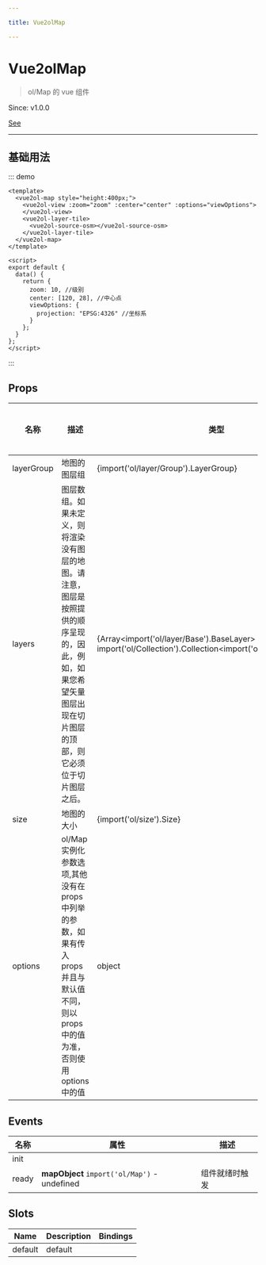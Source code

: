 ```yaml
---

title: Vue2olMap

---
```


# Vue2olMap

> ol/Map 的 vue 组件

Since: v1.0.0

[See](https://openlayers.org/en/latest/apidoc/module-ol_Map-Map.html)

---

## 基础用法

::: demo

```vue
<template>
  <vue2ol-map style="height:400px;">
    <vue2ol-view :zoom="zoom" :center="center" :options="viewOptions">
    </vue2ol-view>
    <vue2ol-layer-tile>
      <vue2ol-source-osm></vue2ol-source-osm>
    </vue2ol-layer-tile>
  </vue2ol-map>
</template>

<script>
export default {
  data() {
    return {
      zoom: 10, //级别
      center: [120, 28], //中心点
      viewOptions: {
        projection: "EPSG:4326" //坐标系
      }
    };
  }
};
</script>
```

:::

## Props

| 名称       | 描述                                                                                                                                                             | 类型                                                                                                          | 取值范围 | 默认值 |
| ---------- | ---------------------------------------------------------------------------------------------------------------------------------------------------------------- | ------------------------------------------------------------------------------------------------------------- | -------- | ------ |
| layerGroup | 地图的图层组                                                                                                                                                     | {import('ol/layer/Group').LayerGroup}                                                                         | -        |        |
| layers     | 图层数组。如果未定义，则将渲染没有图层的地图。请注意，图层是按照提供的顺序呈现的，因此，例如，如果您希望矢量图层出现在切片图层的顶部，则它必须位于切片图层之后。 | {Array<import('ol/layer/Base').BaseLayer> \| import('ol/Collection').Collection<import('ol/Base').BaseLayer>} | -        |        |
| size       | 地图的大小                                                                                                                                                       | {import('ol/size').Size}                                                                                      | -        |        |
| options    | ol/Map 实例化参数选项,其他没有在 props 中列举的参数，如果有传入 props 并且与默认值不同，则以 props 中的值为准，否则使用 options 中的值                           | object                                                                                                        | -        | {}     |

## Events

| 名称  | 属性                                         | 描述           |
| ----- | -------------------------------------------- | -------------- |
| init  |                                              |
| ready | **mapObject** `import('ol/Map')` - undefined | 组件就绪时触发 |

## Slots

| Name    | Description | Bindings |
| ------- | ----------- | -------- |
| default | default     |          |
